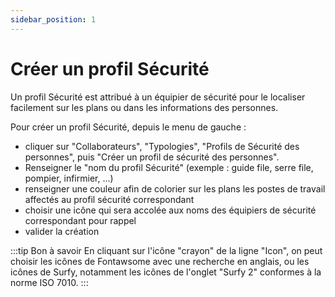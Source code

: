 ```yaml
---
sidebar_position: 1
---
```



# Créer un profil Sécurité

Un profil Sécurité est attribué à un équipier de sécurité pour le localiser facilement sur les plans ou dans les informations des personnes.

<Youtube code="NxKeIipAJfs"/>

Pour créer un profil Sécurité, depuis le menu de gauche :

-   cliquer sur "Collaborateurs", "Typologies", "Profils de Sécurité des personnes", puis "Créer un profil de sécurité des personnes".
-   Renseigner le "nom du profil Sécurité" (exemple : guide file, serre file, pompier, infirmier, ...) 
-   renseigner une couleur afin de colorier sur les plans les postes de travail affectés au profil sécurité correspondant
-   choisir une icône qui sera accolée aux noms des équipiers de sécurité correspondant pour rappel
-   valider la création

:::tip Bon à savoir
En cliquant sur l'icône "crayon" de la ligne "Icon", on peut choisir les icônes de Fontawsome avec une recherche en anglais, ou les icônes de Surfy, notamment les icônes de l'onglet "Surfy 2" conformes à la norme ISO 7010.
:::



